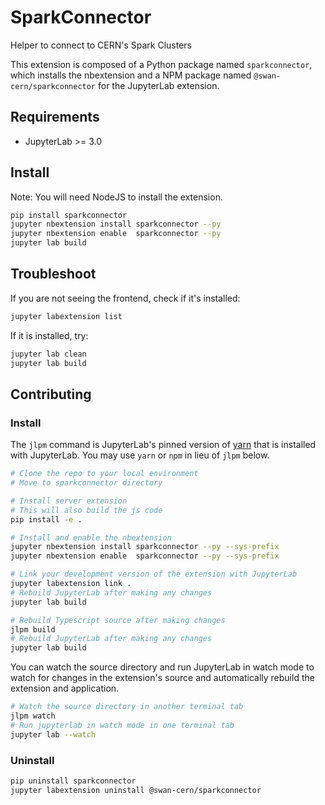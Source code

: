 # SparkConnector

Helper to connect to CERN's Spark Clusters

This extension is composed of a Python package named `sparkconnector`, which installs the nbextension and a NPM package named `@swan-cern/sparkconnector`
for the JupyterLab extension.


## Requirements

* JupyterLab >= 3.0

## Install

Note: You will need NodeJS to install the extension.

```bash
pip install sparkconnector
jupyter nbextension install sparkconnector --py
jupyter nbextension enable  sparkconnector --py
jupyter lab build
```

## Troubleshoot

If you are not seeing the frontend, check if it's installed:

```bash
jupyter labextension list
```

If it is installed, try:

```bash
jupyter lab clean
jupyter lab build
```

## Contributing

### Install

The `jlpm` command is JupyterLab's pinned version of
[yarn](https://yarnpkg.com/) that is installed with JupyterLab. You may use
`yarn` or `npm` in lieu of `jlpm` below.

```bash
# Clone the repo to your local environment
# Move to sparkconnector directory

# Install server extension
# This will also build the js code
pip install -e .

# Install and enable the nbextension
jupyter nbextension install sparkconnector --py --sys-prefix
jupyter nbextension enable  sparkconnector --py --sys-prefix

# Link your development version of the extension with JupyterLab
jupyter labextension link .
# Rebuild JupyterLab after making any changes
jupyter lab build

# Rebuild Typescript source after making changes
jlpm build
# Rebuild JupyterLab after making any changes
jupyter lab build
```

You can watch the source directory and run JupyterLab in watch mode to watch for changes in the extension's source and automatically rebuild the extension and application.

```bash
# Watch the source directory in another terminal tab
jlpm watch
# Run jupyterlab in watch mode in one terminal tab
jupyter lab --watch
```

### Uninstall

```bash
pip uninstall sparkconnector
jupyter labextension uninstall @swan-cern/sparkconnector
```
